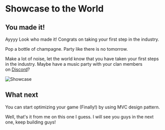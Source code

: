 # Showcase to the World

## **You made it!**

Ayyyy Look who made it! Congrats on taking your first step in the industry.

Pop a bottle of champagne. Party like there is no tomorrow.

Make a lot of noise, let the world know that you have taken your first steps in the industry. Maybe have a music party with your clan members on [Discord](https://discord.com/invite/R4hfXhsWjN)?

![Showcase](https://media.giphy.com/media/QeTuzJTOswVSbPBJVX/giphy.gif)

## **What next**

You can start optimizing your game (Finally!) by using MVC design pattern.

Well, that's it from me on this one I guess. I will see you guys in the next one, keep building guys!

